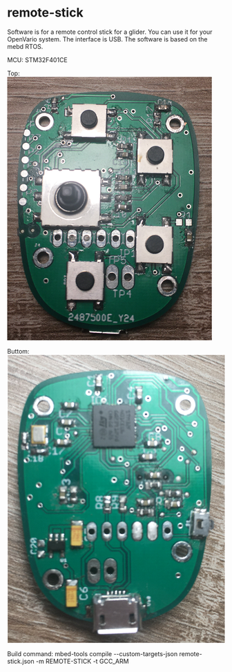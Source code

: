 # remote-stick

Software is for a remote control stick for a glider. You can use it for your OpenVario system. The interface is USB. The software is based on the mebd RTOS.

MCU: STM32F401CE

Top:
![remote stick top](front.png)

Buttom:
![remote stick buttom](buttom.png)

Build command: mbed-tools compile --custom-targets-json remote-stick.json -m REMOTE-STICK -t GCC_ARM